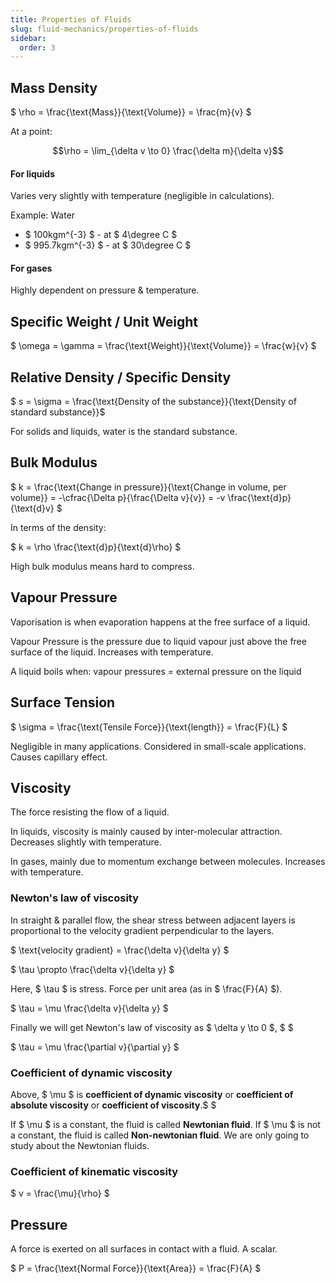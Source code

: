 ```yaml
---
title: Properties of Fluids
slug: fluid-mechanics/properties-of-fluids
sidebar:
  order: 3
---
```


## Mass Density

$ \rho = \frac{\text{Mass}}{\text{Volume}} = \frac{m}{v} $

At a point:

```math
\rho = \lim_{\delta v \to 0} \frac{\delta m}{\delta v}
```

#### For liquids

Varies very slightly with temperature (negligible in calculations).

Example: Water

- $ 100kgm^{-3} $ - at $ 4\degree C $
- $ 995.7kgm^{-3} $ - at $ 30\degree C $

#### For gases

Highly dependent on pressure & temperature.

## Specific Weight / Unit Weight

$ \omega = \gamma = \frac{\text{Weight}}{\text{Volume}} = \frac{w}{v} $

## Relative Density / Specific Density

$ s = \sigma = \frac{\text{Density of the substance}}{\text{Density of standard
substance}}$

For solids and liquids, water is the standard substance.

## Bulk Modulus

$ k = \frac{\text{Change in pressure}}{\text{Change in volume, per volume}} =
-\cfrac{\Delta p}{\frac{\Delta v}{v}} = -v \frac{\text{d}p}{\text{d}v} $

In terms of the density:

$ k = \rho \frac{\text{d}p}{\text{d}\rho} $

High bulk modulus means hard to compress.

## Vapour Pressure

Vaporisation is when evaporation happens at the free surface of a liquid.

Vapour Pressure is the pressure due to liquid vapour just above the free surface
of the liquid. Increases with temperature.

A liquid boils when: vapour pressures = external pressure on the liquid

## Surface Tension

$ \sigma = \frac{\text{Tensile Force}}{\text{length}} = \frac{F}{L} $

Negligible in many applications. Considered in small-scale applications. Causes
capillary effect.

## Viscosity

The force resisting the flow of a liquid.

In liquids, viscosity is mainly caused by inter-molecular attraction. Decreases
slightly with temperature.

In gases, mainly due to momentum exchange between molecules. Increases with
temperature.

### Newton's law of viscosity

In straight & parallel flow, the shear stress between adjacent layers is
proportional to the velocity gradient perpendicular to the layers.

$ \text{velocity gradient} = \frac{\delta v}{\delta y} $

$ \tau \propto \frac{\delta v}{\delta y} $

Here, $ \tau $ is stress. Force per unit area (as in $ \frac{F}{A} $).

$ \tau = \mu \frac{\delta v}{\delta y} $

Finally we will get Newton's law of viscosity as $ \delta y \to 0 $, $ $

$ \tau = \mu \frac{\partial v}{\partial y} $

### Coefficient of dynamic viscosity

Above, $ \mu $ is **coefficient of dynamic viscosity** or **coefficient of
absolute viscosity** or **coefficient of viscosity**.$ $

If $ \mu $ is a constant, the fluid is called **Newtonian fluid**. If $ \mu $ is
not a constant, the fluid is called **Non-newtonian fluid**. We are only going
to study about the Newtonian fluids.

### Coefficient of kinematic viscosity

$ v = \frac{\mu}{\rho} $

## Pressure

A force is exerted on all surfaces in contact with a fluid. A scalar.

$ P = \frac{\text{Normal Force}}{\text{Area}} = \frac{F}{A} $
